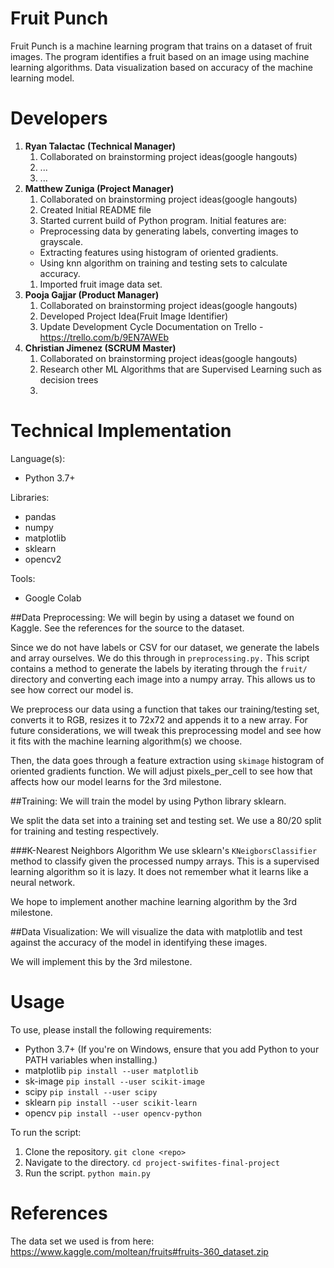 # Fruit Punch
Fruit Punch is a machine learning program that trains on a dataset of fruit images. The program identifies a fruit based on an image using machine learning algorithms. Data visualization based on accuracy of the machine learning model.

# Developers
1. **Ryan Talactac (Technical Manager)**
   1. Collaborated on brainstorming project ideas(google hangouts)
   1. ...
   1. ...
2. **Matthew Zuniga (Project Manager)**
   1. Collaborated on brainstorming project ideas(google hangouts)
   1. Created Initial README file
   1. Started current build of Python program. Initial features are:
	* Preprocessing data by generating labels, converting images to grayscale.
	* Extracting features using histogram of oriented gradients.
	* Using knn algorithm on training and testing sets to calculate accuracy.
   1. Imported fruit image data set.
3. **Pooja Gajjar (Product Manager)**
   1. Collaborated on brainstorming project ideas(google hangouts)
   1. Developed Project Idea(Fruit Image Identifier)
   1. Update Development Cycle Documentation on Trello - https://trello.com/b/9EN7AWEb
4. **Christian Jimenez (SCRUM Master)**
   1. Collaborated on brainstorming project ideas(google hangouts)
   1. Research other ML Algorithms that are Supervised Learning such as decision trees
   1.  
   
# Technical Implementation
Language(s):
* Python 3.7+

Libraries:
* pandas
* numpy
* matplotlib
* sklearn
* opencv2

Tools:
* Google Colab

##Data Preprocessing:
We will begin by using a dataset we found on Kaggle. See the references for the source to the dataset.

Since we do not have labels or CSV for our dataset, we generate the labels and array ourselves. We do this through
in `preprocessing.py.` This script contains a method to generate the labels by iterating through the `fruit/` directory
and converting each image into a numpy array. This allows us to see how correct our model is.

We preprocess our data using a function that takes our training/testing set, converts it to RGB, resizes it to 72x72
and appends it to a new array. For future considerations, we will tweak this preprocessing model and see how it fits
with the machine learning algorithm(s) we choose.

Then, the data goes through a feature extraction using `skimage` histogram of oriented gradients function. We will adjust
pixels_per_cell to see how that affects how our model learns for the 3rd milestone.

##Training:
We will train the model by using Python library sklearn.

We split the data set into a training set and testing set. We use a 80/20 split for training and testing respectively.

###K-Nearest Neighbors Algorithm
We use sklearn's `KNeigborsClassifier` method to classify given the processed numpy arrays. This is a supervised learning
algorithm so it is lazy. It does not remember what it learns like a neural network.

We hope to implement another machine learning algorithm by the 3rd milestone.

##Data Visualization:
We will visualize the data with matplotlib and test against the accuracy of the model in identifying these images.

We will implement this by the 3rd milestone.

# Usage

To use, please install the following requirements:

* Python 3.7+ (If you're on Windows, ensure that you add Python to your PATH variables when installing.)
* matplotlib `pip install --user matplotlib`
* sk-image `pip install --user scikit-image`
* scipy `pip install --user scipy`
* sklearn `pip install --user scikit-learn`
* opencv `pip install --user opencv-python`

To run the script:

1) Clone the repository. `git clone <repo>`
2) Navigate to the directory. `cd project-swifites-final-project`
3) Run the script. `python main.py`

# References

The data set we used is from here:
https://www.kaggle.com/moltean/fruits#fruits-360_dataset.zip